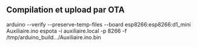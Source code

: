 ## Compilation et upload par OTA
  arduino  --verify --preserve-temp-files --board esp8266:esp8266:d1_mini Auxiliaire.ino
  espota -i auxiliaire.local -p 8266 -f /tmp/arduino_build.../Auxiliaire.ino.bin
